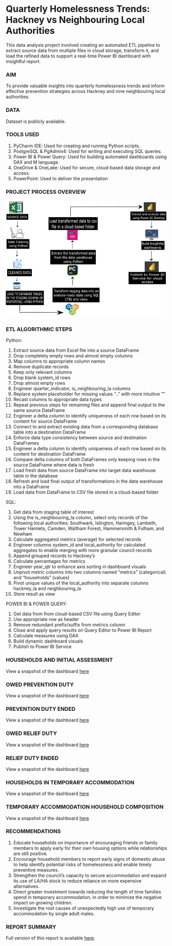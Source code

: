 # Quarterly Homelessness Trends: Hackney vs Neighbouring Local Authorities
This data analysis project involved creating an automated ETL pipeline to extract source data from multiple files in cloud storage, transform it, and load the refined data to support a real-time Power BI dashboard with insightful report.

### AIM
To provide valuable insights into quarterly homelessness trends and inform effective prevention strategies across Hackney and nine neighbouring local authorities.

### DATA
Dataset is publicly available.

### TOOLS USED
1. PyCharm IDE: Used for creating and running Python scripts.
2. PostgreSQL & PgAdmin4: Used for writing and executing SQL queries.
3. Power BI & Power Query: Used for building automated dashboards using DAX and M language.
4. OneDrive & OneLake: Used for secure, cloud-based data storage and access.
5. PowerPoint: Used to deliver the presentation

### PROJECT PROCESS OVERVIEW
![image](flow_diagram_for_dashboard_project.png)

### ETL ALGORITHMIC STEPS
Python:
1. Extract source data from Excel file into a source DataFrame
2. Drop completely empty rows and almost empty columns
3. Map columns to appropriate column names
4. Remove duplicate records
5. Keep only relevant columns
6. Drop blank system_id rows
7. Drop almost empty rows
8. Engineer quarter_indicator, is_neighbouring_la columns
9. Replace system placeholder for missing values “..” with more intuitive ””
10. Recast columns to appropriate data types
11. Repeat previous steps for remaining files and append final output to the same source DataFrame
12. Engineer a delta column to identify uniqueness of each row based on its content for source DataFrame
13. Connect to and extract existing data from a corresponding database table into a destination DataFrame
14. Enforce data type consistency between source and destination DataFrames
15. Engineer a delta column to identify uniqueness of each row based on its content for destination DataFrame
16. Compare delta columns of both DataFrames only keeping rows in the source DataFrame where data is fresh
17. Load fresh data from source DataFrame into target data warehouse table in the database
18. Refresh and load final output of transformations in the data warehouse into a DataFrame
19. Load data from DataFrame to CSV file stored in a cloud-based folder

SQL:
1. Get data from staging table of interest
2. Using the is_neighbouring_la column, select only records of the following local authorities: Southwark, Islington, Haringey, Lambeth, Tower Hamlets, Camden, Waltham Forest, Hammersmith & Fulham, and Newham
3. Calculate aggregated metrics (average) for selected records
4. Engineer columns system_id and local_authority for calculated aggregates to enable merging with more granular council records
5. Append grouped records to Hackney’s
6. Calculate percentages for metrics
7. Engineer year_qtr to enhance axis sorting in dashboard visuals
8. Unpivot metric columns into two columns named “metrics” (categorical) and “households” (values)
9. Pivot unique values of the local_authority into separate columns hackney_la and neighbouring_la
10. Store result as view

POWER BI & POWER QUERY:
1. Get data from from cloud-based CSV file using Query Editor
2. Use appropriate row as header
3. Remove redundant prefix/suffix from metrics column
4. Close and apply query results on Query Editor to Power BI Report
5. Calculate measures using DAX
6. Build dynamic dashboard visuals
7. Publish to Power BI Service


### HOUSEHOLDS AND INITIAL ASSESSMENT
View a snapshot of the dashboard [here](https://github.com/Beegie01/Comparing-Homelessness-Trends-in-Hackney-and-Neighbouring-Local-Authorities/blob/main/initial_assessment_report.pdf)

### OWED PREVENTION DUTY
View a snapshot of the dashboard [here](https://github.com/Beegie01/Comparing-Homelessness-Trends-in-Hackney-and-Neighbouring-Local-Authorities/blob/main/prevention_duty_report.pdf)

### PREVENTION DUTY ENDED
View a snapshot of the dashboard [here](https://github.com/Beegie01/Comparing-Homelessness-Trends-in-Hackney-and-Neighbouring-Local-Authorities/blob/main/prevention_duty_ending_report.pdf)

### OWED RELIEF DUTY
View a snapshot of the dashboard [here](https://github.com/Beegie01/Comparing-Homelessness-Trends-in-Hackney-and-Neighbouring-Local-Authorities/blob/main/relief_duty_report.pdf)

### RELIEF DUTY ENDED
View a snapshot of the dashboard [here](https://github.com/Beegie01/Comparing-Homelessness-Trends-in-Hackney-and-Neighbouring-Local-Authorities/blob/main/relief_duty_ending_report.pdf)

### HOUSEHOLDS IN TEMPORARY ACCOMMODATION
View a snapshot of the dashboard [here](https://github.com/Beegie01/Comparing-Homelessness-Trends-in-Hackney-and-Neighbouring-Local-Authorities/blob/main/temp_accommodation_report.pdf)

### TEMPORARY ACCOMMODATION HOUSEHOLD COMPOSITION
View a snapshot of the dashboard [here](https://github.com/Beegie01/Comparing-Homelessness-Trends-in-Hackney-and-Neighbouring-Local-Authorities/blob/main/temp_accommodation_households_report.pdf)

### RECOMMENDATIONS<br>
1. Educate households on importance of encouraging friends or family members to apply early for their own housing options while relationships are still positive.
2. Encourage household members to report early signs of domestic abuse to help identify potential risks of homelessness and enable timely preventive measures.
3. Strengthen the council’s capacity to secure accommodation and expand its use of LA/HA stock to reduce reliance on more expensive alternatives.
4. Direct greater investment towards reducing the length of time families spend in temporary accommodation, in order to minimize the negative impact on growing children.
5. Investigate the root causes of unexpectedly high use of temporary accommodation by  single adult males.

### REPORT SUMMARY
Full version of this report is available [here](https://github.com/Beegie01/Comparing-Homelessness-Trends-in-Hackney-and-Neighbouring-Local-Authorities/blob/main/Hackney%20Quarterly%20Report%20-%20MAR2025.pdf).<br>

